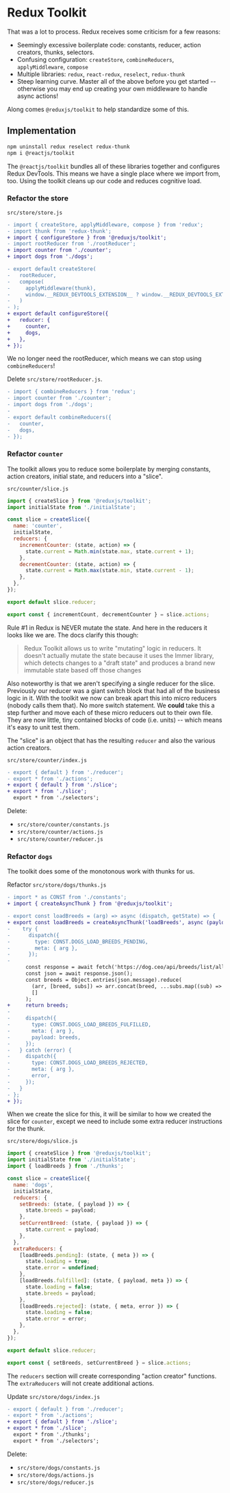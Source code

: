 # Redux Toolkit

That was a lot to process.  Redux receives some criticism for a few reasons:
- Seemingly excessive boilerplate code: constants, reducer, action creators, thunks, selectors.
- Confusing configuration: `createStore`, `combineReducers`, `applyMiddleware`, `compose`
- Multiple libraries: `redux`, `react-redux`, `reselect`, `redux-thunk`
- Steep learning curve.  Master all of the above before you get started -- otherwise you may end up creating your own middleware to handle async actions!

Along comes `@reduxjs/toolkit` to help standardize some of this.

## Implementation
```bash
npm uninstall redux reselect redux-thunk
npm i @reactjs/toolkit
```

The `@reactjs/toolkit` bundles all of these libraries together and configures Redux DevTools.  This means we have a single place where we import from, too.  Using the toolkit cleans up our code and reduces cognitive load.

### Refactor the store
`src/store/store.js`
```diff
- import { createStore, applyMiddleware, compose } from 'redux';
- import thunk from 'redux-thunk';
+ import { configureStore } from '@reduxjs/toolkit';
- import rootReducer from './rootReducer';
+ import counter from './counter';
+ import dogs from './dogs';

- export default createStore(
-   rootReducer,
-   compose(
-     applyMiddleware(thunk),
-     window.__REDUX_DEVTOOLS_EXTENSION__ ? window.__REDUX_DEVTOOLS_EXTENSION__() : (f) => f
-   )
- );
+ export default configureStore({
+   reducer: {
+     counter,
+     dogs,
+   },
+ });
```

We no longer need the rootReducer, which means we can stop using `combineReducers`!

Delete `src/store/rootReducer.js`.
```diff
- import { combineReducers } from 'redux';
- import counter from './counter';
- import dogs from './dogs';
- 
- export default combineReducers({
-   counter,
-   dogs,
- });
```

### Refactor `counter`
The toolkit allows you to reduce some boilerplate by merging constants, action creators, initial state, and reducers into a "slice".

`src/counter/slice.js`
```js
import { createSlice } from '@reduxjs/toolkit';
import initialState from './initialState';

const slice = createSlice({
  name: 'counter',
  initialState,
  reducers: {
    incrementCounter: (state, action) => {
      state.current = Math.min(state.max, state.current + 1);
    },
    decrementCounter: (state, action) => {
      state.current = Math.max(state.min, state.current - 1);
    },
  },
});

export default slice.reducer;

export const { incrementCount, decrementCounter } = slice.actions;
```

Rule #1 in Redux is NEVER mutate the state.  And here in the reducers it looks like we are.  The docs clarify this though:

> Redux Toolkit allows us to write "mutating" logic in reducers. It<br>
> doesn't actually mutate the state because it uses the Immer library,<br>
> which detects changes to a "draft state" and produces a brand new<br>
> immutable state based off those changes<br>

Also noteworthy is that we aren't specifying a single reducer for the slice.  Previously our reducer was a giant switch block that had all of the business logic in it.  With the toolkit we now can break apart this into micro reducers (nobody calls them that). No more switch statement.  We **could** take this a step further and move each of these micro reducers out to their own file.  They are now little, tiny contained blocks of code (i.e. units) -- which means it's easy to unit test them.

The "slice" is an object that has the resulting `reducer` and also the various action creators.

`src/store/counter/index.js`
```diff
- export { default } from './reducer';
- export * from './actions';
+ export { default } from './slice';
+ export * from './slice';
  export * from './selectors';
```

Delete:
- `src/store/counter/constants.js`
- `src/store/counter/actions.js`
- `src/store/counter/reducer.js`

### Refactor `dogs`

The toolkit does some of the monotonous work with thunks for us.

Refactor `src/store/dogs/thunks.js`
```diff
- import * as CONST from './constants';
+ import { createAsyncThunk } from '@reduxjs/toolkit';

- export const loadBreeds = (arg) => async (dispatch, getState) => {
+ export const loadBreeds = createAsyncThunk('loadBreeds', async (payload, { dispatch, getState }) => {
-    try {
-      dispatch({
-        type: CONST.DOGS_LOAD_BREEDS_PENDING,
-        meta: { arg },
-      });
-
      const response = await fetch('https://dog.ceo/api/breeds/list/all');
      const json = await response.json();
      const breeds = Object.entries(json.message).reduce(
        (arr, [breed, subs]) => arr.concat(breed, ...subs.map((sub) => `${breed}/${sub}`)),
        []
      );
+     return breeds;
-
-     dispatch({
-       type: CONST.DOGS_LOAD_BREEDS_FULFILLED,
-       meta: { arg },
-       payload: breeds,
-     });
-   } catch (error) {
-     dispatch({
-       type: CONST.DOGS_LOAD_BREEDS_REJECTED,
-       meta: { arg },
-       error,
-     });
-   }
- };
+ });
```

When we create the slice for this, it will be similar to how we created the slice for `counter`, except we need to include some extra reducer instructions for the thunk.

`src/store/dogs/slice.js`
```js
import { createSlice } from '@reduxjs/toolkit';
import initialState from './initialState';
import { loadBreeds } from './thunks';

const slice = createSlice({
  name: 'dogs',
  initialState,
  reducers: {
    setBreeds: (state, { payload }) => {
      state.breeds = payload;
    },
    setCurrentBreed: (state, { payload }) => {
      state.current = payload;
    },
  },
  extraReducers: {
    [loadBreeds.pending]: (state, { meta }) => {
      state.loading = true;
      state.error = undefined;
    },
    [loadBreeds.fulfilled]: (state, { payload, meta }) => {
      state.loading = false;
      state.breeds = payload;
    },
    [loadBreeds.rejected]: (state, { meta, error }) => {
      state.loading = false;
      state.error = error;
    },
  },
});

export default slice.reducer;

export const { setBreeds, setCurrentBreed } = slice.actions;
```

The `reducers` section will create corresponding "action creator" functions.  The `extraReducers` will not create additional actions.

Update `src/store/dogs/index.js`
```diff
- export { default } from './reducer';
- export * from './actions';
+ export { default } from './slice';
+ export * from './slice';
  export * from './thunks';
  export * from './selectors';
```

Delete:
- `src/store/dogs/constants.js`
- `src/store/dogs/actions.js`
- `src/store/dogs/reducer.js`
